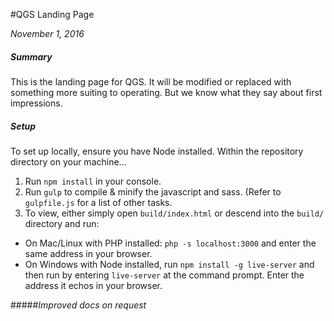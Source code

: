#QGS Landing Page

_November 1, 2016_

##### Summary
This is the landing page for QGS. It will be modified or replaced with something more suiting to operating. But we know what they say about first impressions.

##### Setup
To set up locally, ensure you have Node installed. Within the repository directory on your machine...

1. Run `npm install` in your console.
2. Run `gulp` to compile & minify the javascript and sass. (Refer to `gulpfile.js` for a list of other tasks.
3. To view, either simply open `build/index.html` or descend into the `build/` directory and run:

* On Mac/Linux with PHP installed: `php -s localhost:3000` and enter the same address in your browser.
* On Windows with Node installed, run `npm install -g live-server` and then run by entering `live-server` at the command prompt. Enter the address it echos in your browser.


#####_Improved docs on request_
